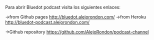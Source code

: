 Para abrir Bluedot podcast visita los siguientes enlaces:

->from Github pages
http://bluedot.alejorondon.com/
->from Heroku
http://bluedot-podcast.alejorondon.com/

->Github repository
https://github.com/AlejoRondon/podcast-channel
